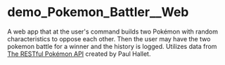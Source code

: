 # demo_Pokemon_Battler__Web

A web app that at the user's command builds two Pokémon with random characteristics to oppose each other. Then the user may have the two pokemon battle for a winner and the history is logged. Utilizes data from [The RESTful Pokémon API](https://pokeapi.co/) created by Paul Hallet.
<!---
Features:

Fetch API utilization
Jokes are prevented from appearing again until all jokes have been drawn once
Css styling
Joke categories handling
--->
